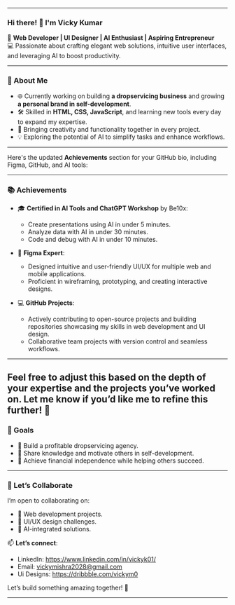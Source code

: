 <!--- 👋 Hi, I’m @vickymishra310
- 👀 I’m interested in ...
- 🌱 I’m currently learning ...
- 💞️ I’m looking to collaborate on ...
- 📫 How to reach me ...
- 😄 Pronouns: ...
- ⚡ Fun fact: ... --->

<!---
vickymishra310/vickymishra310 is a ✨ special ✨ repository because its `README.md` (this file) appears on your GitHub profile.
You can click the Preview link to take a look at your changes.
--->


---

### Hi there! 👋 I'm **Vicky Kumar**  

🚀 **Web Developer | UI Designer | AI Enthusiast | Aspiring Entrepreneur**  
💻 Passionate about crafting elegant web solutions, intuitive user interfaces, and leveraging AI to boost productivity.  

---

### 🌟 About Me  
- 🌐 Currently working on building **a dropservicing business** and growing **a personal brand in self-development**.  
- 🛠️ Skilled in **HTML, CSS, JavaScript**, and learning new tools every day to expand my expertise.  
- 🎨 Bringing creativity and functionality together in every project.  
- 💡 Exploring the potential of AI to simplify tasks and enhance workflows.  

---

Here's the updated **Achievements** section for your GitHub bio, including Figma, GitHub, and AI tools:  

---

### 📚 Achievements  
- 🎓 **Certified in AI Tools and ChatGPT Workshop** by Be10x:  
  - Create presentations using AI in under 5 minutes.  
  - Analyze data with AI in under 30 minutes.  
  - Code and debug with AI in under 10 minutes.  

- 🎨 **Figma Expert**:  
  - Designed intuitive and user-friendly UI/UX for multiple web and mobile applications.  
  - Proficient in wireframing, prototyping, and creating interactive designs.  

- 💻 **GitHub Projects**:  
  - Actively contributing to open-source projects and building repositories showcasing my skills in web development and UI design.  
  - Collaborative team projects with version control and seamless workflows.  

---

Feel free to adjust this based on the depth of your expertise and the projects you’ve worked on. Let me know if you’d like me to refine this further! 🚀
---

### 🚀 Goals  
- 🌟 Build a profitable dropservicing agency.  
- 🧠 Share knowledge and motivate others in self-development.  
- 💼 Achieve financial independence while helping others succeed.  

---

### 🤝 Let’s Collaborate  
I’m open to collaborating on:  
- 🌟 Web development projects.  
- 🧩 UI/UX design challenges.  
- 🤖 AI-integrated solutions.  

📫 **Let’s connect**:  
- LinkedIn: https://www.linkedin.com/in/vickyk01/ 
- Email: vickymishra2028@gmail.com
- Ui Designs: https://dribbble.com/vickym0

Let’s build something amazing together! 🌟  

---

